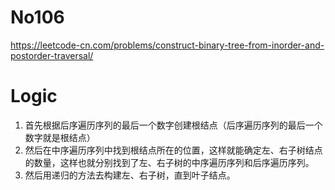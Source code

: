 # No106

https://leetcode-cn.com/problems/construct-binary-tree-from-inorder-and-postorder-traversal/

# Logic
1. 首先根据后序遍历序列的最后一个数字创建根结点（后序遍历序列的最后一个数字就是根结点）
2. 然后在中序遍历序列中找到根结点所在的位置，这样就能确定左、右子树结点的数量，这样也就分别找到了左、右子树的中序遍历序列和后序遍历序列。 
3. 然后用递归的方法去构建左、右子树，直到叶子结点。


